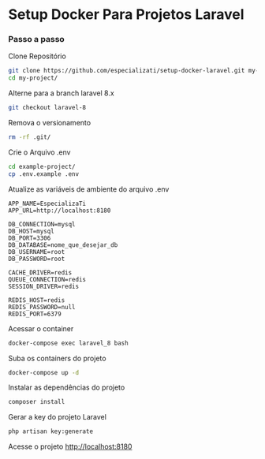 # Setup Docker Para Projetos Laravel

### Passo a passo

Clone Repositório

```sh
git clone https://github.com/especializati/setup-docker-laravel.git my-project
cd my-project/
```

Alterne para a branch laravel 8.x

```sh
git checkout laravel-8
```

Remova o versionamento

```sh
rm -rf .git/
```

Crie o Arquivo .env

```sh
cd example-project/
cp .env.example .env
```

Atualize as variáveis de ambiente do arquivo .env

```dosini
APP_NAME=EspecializaTi
APP_URL=http://localhost:8180

DB_CONNECTION=mysql
DB_HOST=mysql
DB_PORT=3306
DB_DATABASE=nome_que_desejar_db
DB_USERNAME=root
DB_PASSWORD=root

CACHE_DRIVER=redis
QUEUE_CONNECTION=redis
SESSION_DRIVER=redis

REDIS_HOST=redis
REDIS_PASSWORD=null
REDIS_PORT=6379
```

Acessar o container

```sh
docker-compose exec laravel_8 bash
```

Suba os containers do projeto

```sh
docker-compose up -d
```

Instalar as dependências do projeto

```sh
composer install
```

Gerar a key do projeto Laravel

```sh
php artisan key:generate
```

Acesse o projeto
[http://localhost:8180](http://localhost:8180)
